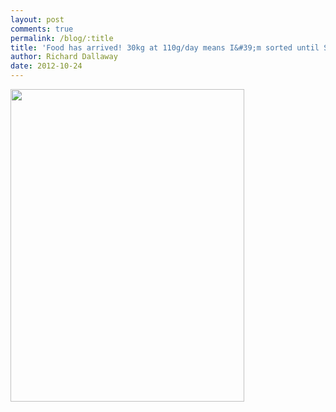 ```yaml
---
layout: post
comments: true
permalink: /blog/:title
title: 'Food has arrived! 30kg at 110g/day means I&#39;m sorted until Summer.'
author: Richard Dallaway
date: 2012-10-24
---
```


<div>
<a href="//static.skitters.dallaway.com/YCphoto.JPG">
<img width="374" src="//static.skitters.dallaway.com/YCphoto.JPG.500.JPG" height="500">
</a>
</div>



  


    
